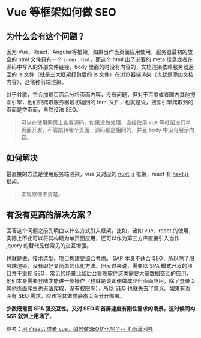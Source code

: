 # Vue 等框架如何做 SEO

## 为什么会有这个问题？

因为 Vue、React、Angular等框架，如果当作当页面应用使用，服务器最初的放会的 html 文件只有一个 `index.html`，而这个 html 出了必要的 meta 信息或者在源码中写入的外部文件链接，body 里面的时没有内容的，文档渲染依赖服务器返回的 js 文件（就是三大框架打包后的 js 文件）在浏览器端渲染（也就是添加文档内容），这俗称前端渲染。   

对于谷歌，它会加载页面后分析页面内容，没有问题，但对于百度或者国内其他搜索引擎，他们只爬取服务器最初返回的 html 文件，也就是说，搜索引擎爬取到的页面是空页面，自然没法 SEO。

> 可以在使用网页上查看源码，如果没做处理，直接使用 vue 等框架进行单页面开发，不管跳转哪个页面，源码都是相同的，并且 body 中没有展示内容。

## 如何解决

最直接的方法是使用服务端渲染，vue 又对应的 [nuxt.js](https://github.com/nuxt/nuxt.js) 框架，react 有 [next.js](https://github.com/zeit/next.js/) 框架。

> 实现原理不清楚。

## 有没有更高的解决方案？

回答这个问题之前先明白以什么方式引入框架，比如，诸如 vue、react 的使用，实际上不止可以将其构建为单页面应用，还可以作为第三方库直接引入当作 jquery 的替代品做常见的交互增强。   

也就是做，技术选型、项目构建要综合考虑。 SAP 本身不适合 SEO，所以除了服务端渲染，没有即好又简单的优化方法。但反过来说，需要以 SPA 模式开发的项目并不重视 SEO，常见的场景比如后台管理软件这类需要大量数据交互的应用，他们本身需要登陆才能进一步操作（也就是说即便做成非但页面应用，除了登录页其他页面爬虫也无法爬取，没有权限啊），所以 SEO 也就失去了意义。如果有页面有 SEO 需求，应该将其做成静态页面分开部署。

**少数既需要 SPA 强交互性，又对 SEO 和首屏速度有刚性需求的场景，这时候同构 SSR 就派上用场了**。

参考：[用了react 或者 vue，如何做SEO优化呢？-- 尤雨溪回答](https://www.zhihu.com/question/51949678)
